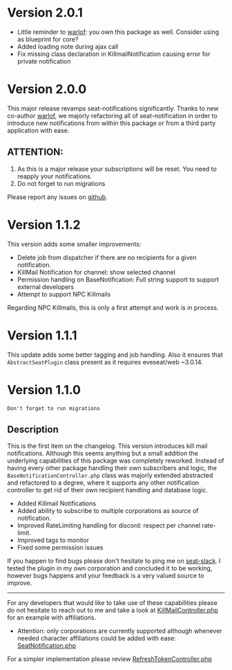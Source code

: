 # Version 2.0.1
* Little reminder to [warlof](https://github.com/warlof): you own this package as well. Consider using as blueprint for core?
* Added loading note during ajax call
* Fix missing class declaration in KillmailNotification causing error for private notification

# Version 2.0.0
This major release revamps seat-notifications significantly. Thanks to new co-author [warlof](https://github.com/warlof), we majorly refactoring all of seat-notification in order to introduce new notifications from within this package or from a third party application with ease.

## ATTENTION: 
1. As this is a major release your subscriptions will be reset. You need to reapply your notifications.
2. Do not forget to run migrations

Please report any issues on [github](https://github.com/herpaderpaldent/seat-notifications/issues).

# Version 1.1.2
This version adds some smaller improvements:
* Delete job from dispatcher if there are no recipients for a given notification.
* KillMail Notification for channel: show selected channel
* Permission handling on BaseNotification: Full string support to support external developers
* Attempt to support NPC Killmails

Regarding NPC Killmails, this is only a first attempt and work is in process.

# Version 1.1.1
This update adds some better tagging and job handling. Also it ensures that `AbstractSeatPlugin` class present as it requires eveseat/web ~3.0.14.

# Version 1.1.0

```
Don't forget to run migrations
```

## Description
This is the first item on the changelog. This version introduces kill mail notifications. Although this seems anything but a small addition the underlying capabilities of this package was completely reworked. Instead of having every other package handling their own subscribers and logic, the `BaseNotificationController.php` class was majorly extended abstracted and refactored to a degree, where it supports any other notification controller to get rid of their own recipient handling and database logic. 

* Added Killmail Notifications
* Added ability to subscribe to multiple corporations as source of notification.
* Improved RateLimiting handling for discord: respect per channel rate-limit.
* Improved tags to monitor
* Fixed some permission issues

If you happen to find bugs please don't hesitate to ping me on [seat-slack](https://eveseat-slack.herokuapp.com/). I tested the plugin in my own corporation and concluded it to be working, however bugs happens and your feedback is a very valued source to improve.

---

For any developers that would like to take use of these capabilities please do not hesitate to reach out to me and take a look at [KillMailController.php](https://github.com/herpaderpaldent/seat-notifications/blob/master/src/Http/Controllers/Notifications/KillMailController.php) for an example with affiliations.

* Attention: only corporations are currently supported although whenever needed character affiliations could be added with ease: [SeatNotification.php](https://github.com/herpaderpaldent/seat-notifications/blob/master/src/Models/SeatNotification.php#L36)

For a simpler implementation please review [RefreshTokenController.php](https://github.com/herpaderpaldent/seat-notifications/blob/master/src/Http/Controllers/Notifications/RefreshTokenController.php)

